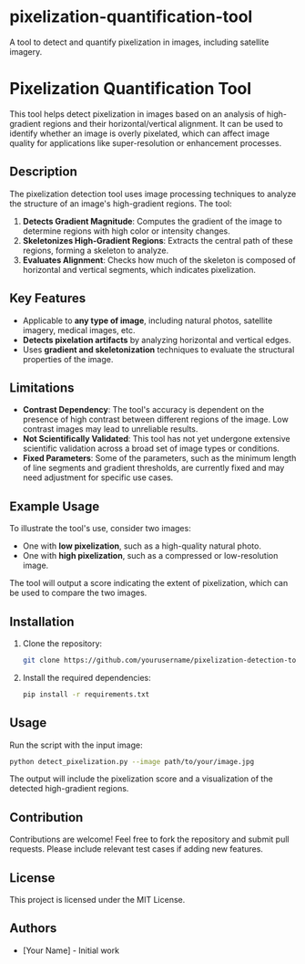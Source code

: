 # pixelization-quantification-tool
A tool to detect and quantify pixelization in images, including satellite imagery.
# Pixelization Quantification Tool

This tool helps detect pixelization in images based on an analysis of high-gradient regions and their horizontal/vertical alignment. It can be used to identify whether an image is overly pixelated, which can affect image quality for applications like super-resolution or enhancement processes.

## Description
The pixelization detection tool uses image processing techniques to analyze the structure of an image's high-gradient regions. The tool:

1. **Detects Gradient Magnitude**: Computes the gradient of the image to determine regions with high color or intensity changes.
2. **Skeletonizes High-Gradient Regions**: Extracts the central path of these regions, forming a skeleton to analyze.
3. **Evaluates Alignment**: Checks how much of the skeleton is composed of horizontal and vertical segments, which indicates pixelization.

## Key Features
- Applicable to **any type of image**, including natural photos, satellite imagery, medical images, etc.
- **Detects pixelation artifacts** by analyzing horizontal and vertical edges.
- Uses **gradient and skeletonization** techniques to evaluate the structural properties of the image.

## Limitations
- **Contrast Dependency**: The tool's accuracy is dependent on the presence of high contrast between different regions of the image. Low contrast images may lead to unreliable results.
- **Not Scientifically Validated**: This tool has not yet undergone extensive scientific validation across a broad set of image types or conditions.
- **Fixed Parameters**: Some of the parameters, such as the minimum length of line segments and gradient thresholds, are currently fixed and may need adjustment for specific use cases.

## Example Usage
To illustrate the tool's use, consider two images:
- One with **low pixelization**, such as a high-quality natural photo.
- One with **high pixelization**, such as a compressed or low-resolution image.

The tool will output a score indicating the extent of pixelization, which can be used to compare the two images.

## Installation
1. Clone the repository:
   ```bash
   git clone https://github.com/yourusername/pixelization-detection-tool.git
   ```
2. Install the required dependencies:
   ```bash
   pip install -r requirements.txt
   ```

## Usage
Run the script with the input image:
```bash
python detect_pixelization.py --image path/to/your/image.jpg
```

The output will include the pixelization score and a visualization of the detected high-gradient regions.

## Contribution
Contributions are welcome! Feel free to fork the repository and submit pull requests. Please include relevant test cases if adding new features.

## License
This project is licensed under the MIT License.

## Authors
- [Your Name] - Initial work

